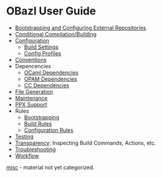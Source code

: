 # OBazl User Guide

* [Bootstrapping and Configuring External Repositories](bootstrap.md)
* [Conditional Compilation/Building]()
* [Configuration](configuration.md)
  * [Build Settings](configuration.md#build_settings)
  * [Config Profiles](configuration.md#profiles)
* [Conventions](conventions.md)
* Depencencies
  * [OCaml Dependencies](dependencies_ocaml.md)
  * [OPAM Dependencies](dependencies_opam.md)
  * [CC Dependencies](dependencies_cc.md)
* [File Generation](filegen.md)
* [Maintenance](maintenance.md)
* [PPX Support](ppx.md)
* Rules
  * [Bootstrapping](bootstrap.md#rules)
  * [Build Rules](build_rules.md)
  * [Configuration Rules](configurable_defaults.md)
* [Testing](testing.md)
* [Transparency](transparency.md): Inspecting Build Commands, Actions, etc.
* [Troubleshooting](troubleshooting.md)
* [Workflow](workflow.md)

[misc](misc.md) - material not yet categorized.